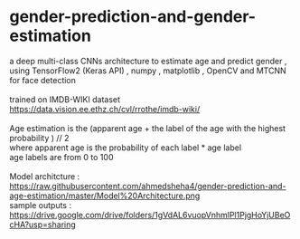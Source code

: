 # gender-prediction-and-gender-estimation
a deep multi-class CNNs architecture to estimate age and predict gender , using TensorFlow2 (Keras API) , numpy , matplotlib , OpenCV and MTCNN for face detection\
\
trained on IMDB-WIKI dataset\
https://data.vision.ee.ethz.ch/cvl/rrothe/imdb-wiki/ \
\
Age estimation is the (apparent age + the label of the age with the highest probability ) // 2\
where apparent age is the probability of each label * age label\
age labels are from 0 to 100\
\
Model architcture : https://raw.githubusercontent.com/ahmedsheha4/gender-prediction-and-age-estimation/master/Model%20Architecture.png \
sample outputs : https://drive.google.com/drive/folders/1gVdAL6vuopVnhmlPl1PjgHoYjUBeOcHA?usp=sharing
